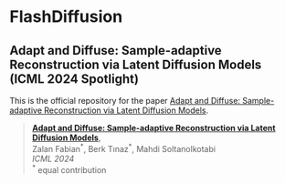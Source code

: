 # FlashDiffusion
## Adapt and Diffuse: Sample-adaptive Reconstruction via Latent Diffusion Models  (ICML 2024 Spotlight)
This is the official repository for the paper [Adapt and Diffuse: Sample-adaptive Reconstruction via Latent Diffusion Models](https://openreview.net/pdf?id=V3OpGwo68Z).

> [**Adapt and Diffuse: Sample-adaptive Reconstruction via Latent Diffusion Models**](https://openreview.net/pdf?id=V3OpGwo68Z),  
> Zalan Fabian<sup>\*</sup>, Berk Tınaz<sup>\*</sup>, Mahdi Soltanolkotabi  
> *ICML 2024*  
> <sup>\*</sup> equal contribution

